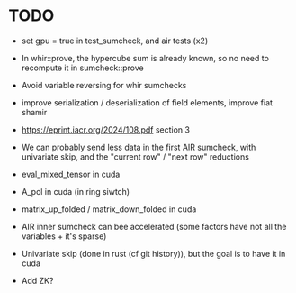 # TODO

- set gpu = true in test_sumcheck, and air tests (x2)

- In whir::prove, the hypercube sum is already known, so no need to recompute it in sumcheck::prove
- Avoid variable reversing for whir sumchecks
- improve serialization / deserialization of field elements, improve fiat shamir
- https://eprint.iacr.org/2024/108.pdf section 3
- We can probably send less data in the first AIR sumcheck, with univariate skip, and the "current row" / "next row" reductions
- eval_mixed_tensor in cuda
- A_pol in cuda (in ring siwtch)
- matrix_up_folded / matrix_down_folded in cuda
- AIR inner sumcheck can bee accelerated (some factors have not all the variables + it's sparse)

- Univariate skip (done in rust (cf git history)), but the goal is to have it in cuda

- Add ZK?